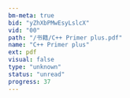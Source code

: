```yaml
---
bm-meta: true
bid: "yZhXbPMwEsyLslcX"
vid: "00"
path: "/书籍/C++ Primer plus.pdf"
name: "C++ Primer plus"
ext: pdf
visual: false
type: "unknown"
status: "unread"
progress: 37
---
```

